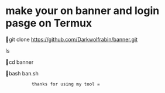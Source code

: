 #    make your on banner and login pasge on Termux 
📌git clone https://github.com/Darkwolfrabin/banner.git

ls


📌cd banner 


📌bash ban.sh
     
          
              thanks for using my tool ☠️
